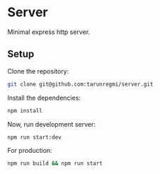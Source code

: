 # Server

Minimal express http server.

## Setup

Clone the repository:

```bash
git clone git@github.com:tarunregmi/server.git
```

Install the dependencies:

```bash
npm install
```

Now, run development server:

```bash
npm run start:dev
```

For production:

```bash
npm run build && npm run start
```
